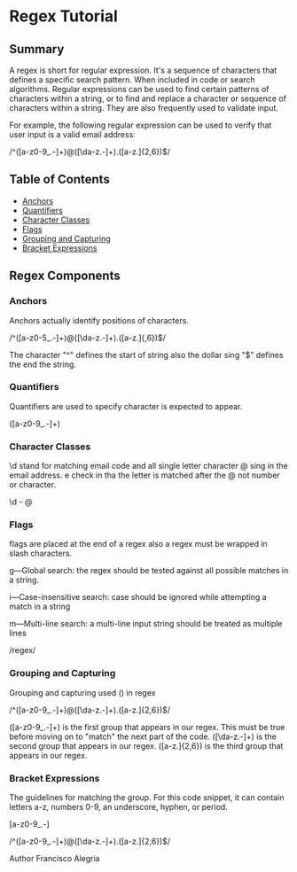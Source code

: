 # Regex Tutorial 

## Summary

A regex is short for regular expression. It's a sequence of characters that defines a specific search pattern. When included in code or search algorithms. Regular expressions can be used to find certain patterns of characters within a string, or to find and replace a character or sequence of characters within a string. They are also frequently used to validate input.

For example, the following regular expression can be used to verify that user input is a valid email address:

/^([a-z0-9_\.-]+)@([\da-z\.-]+)\.([a-z\.]{2,6})$/

## Table of Contents

- [Anchors](#anchors)
- [Quantifiers](#quantifiers)
- [Character Classes](#character-classes)
- [Flags](#flags)
- [Grouping and Capturing](#grouping-and-capturing)
- [Bracket Expressions](#bracket-expressions)

## Regex Components

### Anchors

Anchors actually identify positions of characters.

/^([a-z0-5_\.-]+)@([\da-z\.-]+)\.([a-z\.]{,6})$/

The character "^" defines the start of string also the dollar sing "$" defines the end the string.

### Quantifiers

Quantifiers are used to specify character is expected to appear.

([a-z0-9_\.-]+)

### Character Classes

\d stand for matching email code and all single letter character @ sing in the email address. e check in tha the letter is matched after the @ not number or character.

\d - @

### Flags

flags are placed at the end of a regex also a regex must be wrapped in slash characters.

g—Global search: the regex should be tested against all possible matches in a string.

i—Case-insensitive search: case should be ignored while attempting a match in a string

m—Multi-line search: a multi-line input string should be treated as multiple lines

/regex/

### Grouping and Capturing

Grouping and capturing used () in regex

/^([a-z0-9_\.-]+)@([\da-z\.-]+)\.([a-z\.]{2,6})$/

([a-z0-9_\.-]+) is the first group that appears in our regex. This must be true before moving on to "match" the next part of the code. ([\da-z\.-]+) is the second group that appears in our regex. ([a-z\.]{2,6}) is the third group that appears in our regex.

### Bracket Expressions

The guidelines for matching the group. For this code snippet, it can contain letters a-z, numbers 0-9, an underscore, hyphen, or period.

[a-z0-9_\.-]

/^([a-z0-9_\.-]+)@([\da-z\.-]+)\.([a-z\.]{2,6})$/


Author Francisco Alegria
